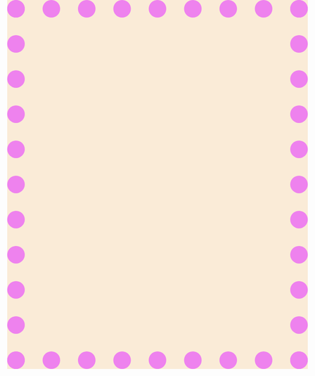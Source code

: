 
<!DOCTYPE html>
<html lang="en">

<head>
    <meta charset="UTF-8">
    <meta http-equiv="X-UA-Compatible" content="IE=edge">
    <meta name="viewport" content="width=device-width, initial-scale=1.0">
    <title>bmi calculator</title>
    <style>
        body {
            background-color: antiquewhite;

            overflow-x: hidden;
            border: 40px dotted violet;
            overflow-y: hidden;
            height: 660px;
        }

        @media screen and (max-width:350px){
           body{
               background-color: rgb(215, 250, 250);
               border: 2px dotted rgb(215, 250, 250);
           }
           #oo{
               font-size: 12px;
           }

        }
    </style>
</head>

<body id="i34">
   
        <h1 id="oo"
            style="text-align: center; font-size:55px; font-family: algerian; font-weight: lighter;color: rgb(63, 22, 100);">
           📈 BMI CALCULATOR</h1><br>
        <p id="n1" style="text-align: center;"></p>

    <div class="c1" style="height: 90vh; width: 100vw; text-align: center;">
            <label for="i1" style="font-family: algerian; font-weight: lighter;">ENTER YOUR HEIGHT(in mtrs)</label>
            <input type="text" name="height" id="i1">
            <br><br>
            <label for="i2" style="font-family: algerian; font-weight: lighter;">ENTER YOUR WEIGHT(in Kgs)</label>
            <input type="text" name="weight" id="i2">
            <br><br>
            <button onclick="am()">submit</button>
           
            <p style="height: 40px;" id="i3"></p>
            <p style="height: 40px;" id="i4"></p>
    </div>
    <script>
        document.getElementById("n1").innerHTML = Date();
        function am() {
            var float, a = document.getElementById("i1").value;
            var float, b = document.getElementById("i2").value;
            c = b / (a * a);
            document.getElementById("i3").innerHTML = "CALCULATED BMI IS:    " + c;
            if (c < 18) {
                document.getElementById("i4").innerHTML = "❌YOU ARE UNDER-WEIGHTED";
            }
            if (c >= 18 && c <= 25) {
                document.getElementById("i4").innerHTML = "✅YOU ARE FIT";
            }
            if (c > 25) {
                document.getElementById("i4").innerHTML = "❌OVER-WEIGHTED";
            }


        }

    </script>
</body>

</html>
